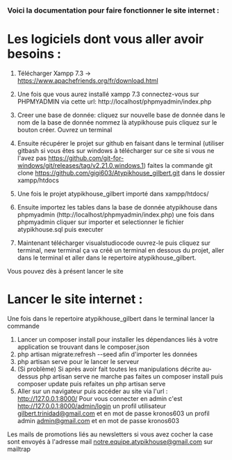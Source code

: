 ### Voici la documentation pour faire fonctionner le site internet : 

# Les logiciels dont vous aller avoir besoins : 
1. Télécharger Xampp 7.3 -> https://www.apachefriends.org/fr/download.html
2. Une fois que vous aurez installé xampp 7.3 connectez-vous sur PHPMYADMIN via cette url: http://localhost/phpmyadmin/index.php

3. Creer une base de donnée:
cliquez sur nouvelle base de donnée dans le nom de la base de donnée nommez là atypikhouse puis cliquez sur le bouton créer.
Ouvrez un terminal

4. Ensuite récupérer le projet sur github en faisant dans le terminal (utiliser gitbash si vous êtes sur windows à télécharger sur ce site si vous ne l'avez pas https://github.com/git-for-windows/git/releases/tag/v2.21.0.windows.1) faites la commande
git clone https://github.com/gigi603/Atypikhouse_gilbert.git dans le dossier xampp/htdocs

5. Une fois le projet atypikhouse_gilbert importé dans xampp/htdocs/

7. Ensuite importez les tables dans la base de donnée atypikhouse dans phpmyadmin (http://localhost/phpmyadmin/index.php) une fois dans phpmyadmin cliquer sur importer et selectionner le fichier atypikhouse.sql puis executer

8. Maintenant télécharger visualstudiocode ouvrez-le puis cliquez sur terminal, new terminal ça va créé un terminal en dessous du projet, aller dans le terminal et aller dans le repertoire atypikhouse_gilbert.


Vous pouvez dès à présent lancer le site

# Lancer le site internet : 
Une fois dans le repertoire atypikhouse_gilbert dans le terminal lancer la commande
1. Lancer un composer install pour installer les dépendances liés à votre application se trouvant dans le composer.json
2. php artisan migrate:refresh --seed afin d'importer les données
3. php artisan serve pour le lancer le serveur
4. (Si problème) Si après avoir fait toutes les manipulations décrite au-dessus php artisan serve ne marche pas faites un composer install puis composer update puis refaites un php artisan serve
5. Aller sur un navigateur puis accéder au site via l'url : http://127.0.0.1:8000/
Pour vous connecter en admin c'est http://127.0.0.1:8000/admin/login
un profil utilisateur gilbert.trinidad@gmail.com et en mot de passe kronos603
un profil admin admin@gmail.com et en mot de passe kronos603

Les mails de promotions liés au newsletters si vous avez cocher la case sont envoyés à l'adresse mail notre.equipe.atypikhouse@gmail.com sur mailtrap
